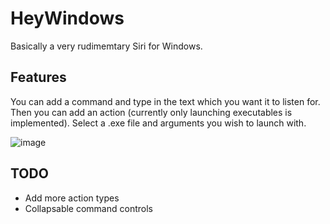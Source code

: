 # HeyWindows
 
Basically a very rudimemtary Siri for Windows. 

## Features
You can add a command and type in the text which you want it to listen for. Then you can add an action (currently only launching executables is implemented). Select a .exe file and arguments you wish to launch with.

![image](https://github.com/user-attachments/assets/33343047-a614-4346-920a-81c5504eebd5)

## TODO
- Add more action types
- Collapsable command controls
